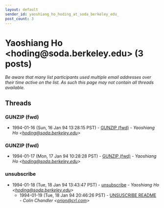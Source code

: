 ```yaml
---
layout: default
sender_id: yaoshiang_ho_hoding_at_soda_berkeley_edu_
post_count: 3
---
```


# Yaoshiang Ho <hoding<span>@</span>soda.berkeley.edu> (3 posts)

_Be aware that many list participants used multiple email addresses over their time active on the list. As such this page may not contain all threads available._

## Threads

### GUNZIP (fwd)
+ 1994-01-16 (Sun, 16 Jan 94 13:28:15 PST) - [GUNZIP (fwd)](/archive/1994/01/4a6d2f2a45d7610274feb7a1b0ff9eb1fcff106c185df02dbd32cb094f2a1c18) - _Yaoshiang Ho \<hoding@soda.berkeley.edu\>_

### GUNZIP (fwd)
+ 1994-01-17 (Mon, 17 Jan 94 10:28:28 PST) - [GUNZIP (fwd)](/archive/1994/01/9483f19daf7679eb0c1d29babf6a6986a6453aca042d853129eabec66612bfda) - _Yaoshiang Ho \<hoding@soda.berkeley.edu\>_

### unsubscribe
+ 1994-01-18 (Tue, 18 Jan 94 13:43:47 PST) - [unsubscribe](/archive/1994/01/4463ed3caef9795bb95c1fc49cc987ff67769952046f55da593fabd895c191b8) - _Yaoshiang Ho \<hoding@soda.berkeley.edu\>_
  + 1994-01-19 (Tue, 18 Jan 94 20:46:26 PST) - [UNSUSCRIBE README](/archive/1994/01/25a4aeb102af9c29f5415d62ac895eec06eba7d011136a90fb090ddfc2819c4c) - _Colin Chandler \<orion@crl.com\>_

